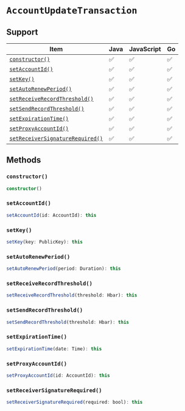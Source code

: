 # `AccountUpdateTransaction`

## Support

| Item | Java | JavaScript | Go
| - | - | - | - |
| [`constructor()`](#new) | ✅ | ✅ | ✅
| [`setAccountId()`](#setAccountId) | ✅ | ✅ | ✅
| [`setKey()`](#setKey) | ✅ | ✅ | ✅
| [`setAutoRenewPeriod()`](#setAutoRenewPeriod) | ✅ | ✅ | ✅
| [`setReceiveRecordThreshold()`](#setReceiveRecordThreshold) | ✅ | ✅ | ✅
| [`setSendRecordThreshold()`](#setSendRecordThreshold) | ✅ | ✅ | ✅
| [`setExpirationTime()`](#setExpirationTime) | ✅ | ✅ | ✅
| [`setProxyAccountId()`](#setProxyAccountId) | ✅ | ✅ | ✅
| [`setReceiverSignatureRequired()`](#setReceiverSignatureRequired) | ✅ | ✅ | ✅

## Methods

### `constructor()`

```typescript
constructor()
```

### `setAccountId()`

```typescript
setAccountId(id: AccountId): this
```

### `setKey()`

```typescript
setKey(key: PublicKey): this
```

### `setAutoRenewPeriod()`

```typescript
setAutoRenewPeriod(period: Duration): this
```

### `setReceiveRecordThreshold()`

```typescript
setReceiveRecordThreshold(threshold: Hbar): this
```

### `setSendRecordThreshold()`

```typescript
setSendRecordThreshold(threshold: Hbar): this
```

### `setExpirationTime()`

```typescript
setExpirationTime(date: Time): this
```

### `setProxyAccountId()`

```typescript
setProxyAccountId(id: AccountId): this
```

### `setReceiverSignatureRequired()`

```typescript
setReceiverSignatureRequired(required: bool): this
```

